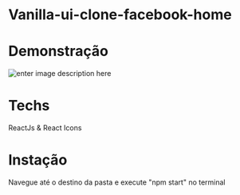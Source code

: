 # Vanilla-ui-clone-facebook-home

# Demonstração


![enter image description here](https://i.imgur.com/ZXjlrxy.png)

# Techs
ReactJs & React Icons

# Instação 

Navegue até o destino da pasta e execute "npm start" no terminal
